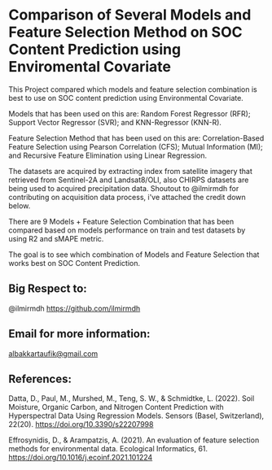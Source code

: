 # Comparison of Several Models and Feature Selection Method on SOC Content Prediction using Enviromental Covariate
This Project compared which models and feature selection combination is best to use on SOC content prediction using Environmental Covariate.

Models that has been used on this are:
Random Forest Regressor (RFR); Support Vector Regressor (SVR); and KNN-Regressor (KNN-R).

Feature Selection Method that has been used on this are:
Correlation-Based Feature Selection using Pearson Correlation (CFS); Mutual Information (MI); and Recursive Feature Elimination using Linear Regression.

The datasets are acquired by extracting index from satellite imagery that retrieved from Sentinel-2A and Landsat8/OLI, also CHIRPS datasets are being used to acquired precipitation data. Shoutout to @ilmirmdh for contributing on acquisition data process, i've attached the credit down below.

There are 9 Models + Feature Selection Combination that has been compared based on models performance on train and test datasets by using R2 and sMAPE metric.

The goal is to see which combination of Models and Feature Selection that works best on SOC Content Prediction.

## Big Respect to: 
@ilmirmdh
https://github.com/ilmirmdh

## Email for more information:
albakkartaufik@gmail.com

## References:
Datta, D., Paul, M., Murshed, M., Teng, S. W., & Schmidtke, L. (2022). Soil Moisture, Organic Carbon, and Nitrogen Content Prediction with Hyperspectral Data Using Regression Models. Sensors (Basel, Switzerland), 22(20). https://doi.org/10.3390/s22207998

Effrosynidis, D., & Arampatzis, A. (2021). An evaluation of feature selection methods for environmental data. Ecological Informatics, 61. https://doi.org/10.1016/j.ecoinf.2021.101224
